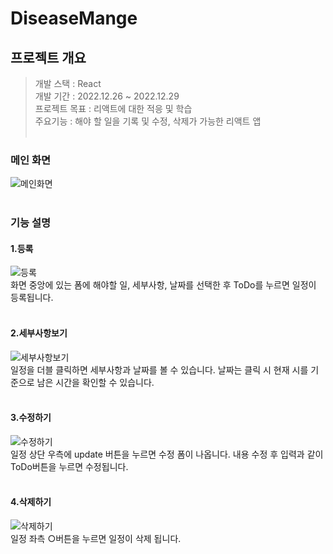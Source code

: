 # DiseaseMange

## 프로젝트 개요
> 개발 스택 : React <br/>
> 개발 기간 : 2022.12.26 ~ 2022.12.29 <br/>
> 프로젝트 목표 :  리액트에 대한 적응 및 학습<br/>
> 주요기능 : 해야 할 일을 기록 및 수정, 삭제가 가능한 리액트 앱<br/><br/>

### 메인 화면
![메인화면](src/introduce/home.PNG)<br/><br/>

### 기능 설명
#### 1.등록
![등록](src/introduce/insertTodo.gif)<br/>
화면 중앙에 있는 폼에 해야할 일, 세부사항, 날짜를 선택한 후 ToDo를 누르면 일정이 등록됩니다.<br/><br/>

#### 2.세부사항보기
![세부사항보기](src/introduce/detailTodo.gif)<br/>
일정을 더블 클릭하면 세부사항과 날짜를 볼 수 있습니다. 날짜는 클릭 시 현재 시를 기준으로 남은 시간을 확인할 수 있습니다.<br/><br/>

#### 3.수정하기
![수정하기](src/introduce/updateTodo.gif)<br/>
일정 상단 우측에 update 버튼을 누르면 수정 폼이 나옵니다. 내용 수정 후 입력과 같이 ToDo버튼을 누르면 수정됩니다.<br/><br/>

#### 4.삭제하기
![삭제하기](src/introduce/deleteTodo.gif)<br/>
일정 좌측 ○버튼을 누르면 일정이 삭제 됩니다.<br/><br/>

